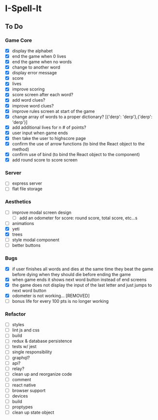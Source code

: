 # I-Spell-It

## To Do

### Game Core
- [x] display the alphabet
- [x] end the game when 0 lives 
- [x] end the game when no words
- [x] change to another word
- [x] display error message
- [x] score
- [x] lives
- [x] improve scoring
- [x] score screen after each word?
- [x] add word clues?
- [x] improve word clues?
- [x] improve rules screen at start of the game
- [x] change array of words to a proper dictionary? [{'derp': 'derp'},{'derp': 'derp'}] 
- [x] add additional lives for n # of points?
- [x] user input when game ends
- [x] then take the user to highscore page    
- [x] confirm the use of arrow functions (to bind the React object to the method)
- [x] confirm use of bind (to bind the React object to the component)
- [x] add round score to score screen

### Server
- [ ] express server
- [ ] flat file storage

### Aesthetics
- [ ] improve modal screen design
    - [ ] add an odometer for score: round score, total score, etc...s
- [ ] animations
- [x] yeti
- [x] trees
- [ ] style modal component
- [ ] better buttons

### Bugs
- [x] if user finishes all words and dies at the same time they beat the game before dying when they should die before ending the game
- [x] when game ends it shows next word button instead of end screens
- [x] the game does not display the input of the last letter and just jumps to next word button
- [x] odometer is not working... [REMOVED]
- [ ] bonus life for every 100 pts is no longer working

### Refactor
- [ ] styles
- [ ] lint js and css
- [ ] build
- [ ] redux & database persistence
- [ ] tests w/ jest
- [ ] single responsibility
- [ ] graphql?
- [ ] api?
- [ ] relay?
- [ ] clean up and reorganize code
- [ ] comment
- [ ] react native
- [ ] browser support
- [ ] devices
- [ ] build
- [ ] proptypes
- [ ] clean up state object
